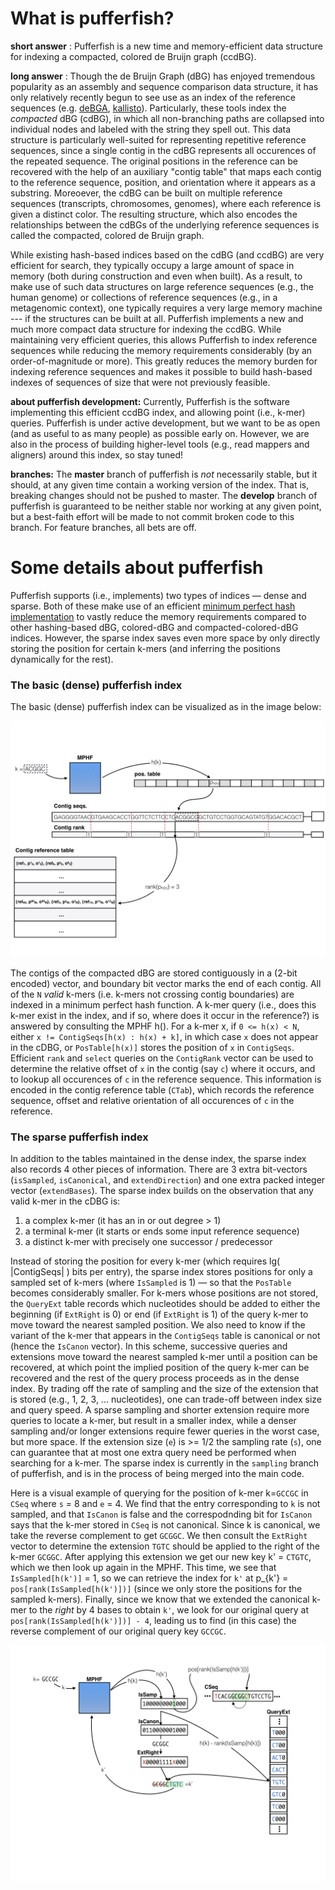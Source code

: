 # What is pufferfish?

**short answer** : Pufferfish is a new time and memory-efficient data structure for indexing a compacted, colored de Bruijn graph (ccdBG).  

**long answer** : Though the de Bruijn Graph (dBG) has enjoyed tremendous popularity as an assembly and sequence comparison data structure, it has only relatively recently begun to see use as an index of the reference sequences (e.g. [deBGA](https://github.com/HongzheGuo/deBGA), [kallisto](https://github.com/pachterlab/kallisto)).  Particularly, these tools index the _compacted_ dBG (cdBG), in which all non-branching paths are collapsed into individual nodes and labeled with the string they spell out.  This data structure is particularly well-suited for representing repetitive reference sequences, since a single contig in the cdBG represents all occurences of the repeated sequence.  The original positions in the reference can be recovered with the help of an auxiliary "contig table" that maps each contig to the reference sequence, position, and orientation where it appears as a substring.  Moreoever, the cdBG can be built on multiple reference sequences (transcripts, chromosomes, genomes), where each reference is given a distinct color.  The resulting structure, which also encodes the relationships between the cdBGs of the underlying reference sequences is called the compacted, colored de Bruijn graph.

While existing hash-based indices based on the cdBG (and ccdBG) are very efficient for search, they typically occupy a large amount of space in memory (both during construction and even when built).  As a result, to make use of such data structures on large reference sequences (e.g., the human genome) or collections of reference sequences (e.g., in a metagenomic context), one typically requires a very large memory machine --- if the structures can be built at all.  Pufferfish implements a new and much more compact data structure for indexing the ccdBG.  While maintaining very efficient queries, this allows Pufferfish to index reference sequences while reducing the memory requirements considerably (by an order-of-magnitude or more).  This greatly reduces the memory burden for indexing reference sequences and makes it possible to build hash-based indexes of sequences of size that were not previously feasible.

**about pufferfish development:**
Currently, Pufferfish is the software implementing this efficient ccdBG index, and allowing point (i.e., k-mer) queries.  Pufferfish is under active development, but we want to be as open (and as useful to as many people) as possible early on. However, we are also in the process of building higher-level tools (e.g., read mappers and aligners) around this index, so stay tuned!

**branches:**
The **master** branch of pufferfish is _not_ necessarily stable, but it should, at any given time contain a working version of the index.  That is, breaking changes should not be pushed to master.  The **develop** branch of pufferfish is guaranteed to be neither stable nor working at any given point, but a best-faith effort will be made to not commit broken code to this branch.  For feature branches, all bets are off.

# Some details about pufferfish

Pufferfish supports (i.e., implements) two types of indices — dense and sparse.  Both of these make use of an efficient [minimum perfect hash implementation](https://github.com/rizkg/BBHash) to vastly reduce the memory requirements compared to other hashing-based dBG, colored-dBG and compacted-colored-dBG indices.  However, the sparse index saves even more space by only directly storing the position for certain k-mers (and inferring the positions dynamically for the rest).

### The basic (dense) pufferfish index

The basic (dense) pufferfish index can be visualized as in the image below:

![dense pufferfish index](https://github.com/COMBINE-lab/pufferfish/blob/master/doc/dense_index_diagram.jpg "dense pufferfish index")

The contigs of the compacted dBG are stored contiguously in a (2-bit encoded) vector, and boundary bit vector marks the end of each contig.  All of the `N` *valid* k-mers (i.e. k-mers not crossing contig boundaries) are indexed in a minimum perfect hash function.  A k-mer query (i.e., does this k-mer exist in the index, and if so, where does it occur in the reference?) is answered by consulting the MPHF h().  For a k-mer x, if `0 <= h(x) < N`, either `x != ContigSeqs[h(x) : h(x) + k]`, in which case `x` does not appear in the cDBG, or `PosTable[h(x)]` stores the position of `x` in `ContigSeqs`.  Efficient `rank` and `select` queries on the `ContigRank` vector can be used to determine the relative offset of `x` in the contig (say `c`) where it occurs, and to lookup all occurences of `c` in the reference sequence.  This information is encoded in the contig reference table (`CTab`), which records the reference sequence, offset and relative orientation of all occurences of `c` in the reference.

### The sparse pufferfish index

In addition to the tables maintained in the dense index, the sparse index also records 4 other pieces of information.  There are 3 extra bit-vectors (`isSampled`, `isCanonical`, and `extendDirection`) and one extra packed integer vector (`extendBases`).  The sparse index builds on the observation that any valid k-mer in the cDBG is:

1. a complex k-mer (it has an in or out degree > 1)
2. a terminal k-mer (it starts or ends some input reference sequence)
3. a distinct k-mer with precisely one successor / predecessor
  
Instead of storing the position for every k-mer (which requires lg( |ContigSeqs| ) bits per entry), the sparse index stores positions for only a sampled set of k-mers (where `IsSampled` is 1) — so that the `PosTable` becomes considerably smaller.  For k-mers whose positions are not stored, the `QueryExt` table records which nucleotides should be added to either the beginning (if `ExtRight` is 0) or end (if `ExtRight` is 1) of the query k-mer to move toward the nearest sampled position.  We also need to know if the variant of the k-mer that appears in the `ContigSeqs` table is canonical or not (hence the `IsCanon` vector).  In this scheme, successive queries and extensions move toward the nearest sampled k-mer until a position can be recovered, at which point the implied position of the query k-mer can be recovered and the rest of the query process proceeds as in the dense index.  By trading off the rate of sampling and the size of the extension that is stored (e.g., 1, 2, 3, ... nucleotides), one can trade-off between index size and query speed.  A sparse sampling and shorter extension require more queries to locate a k-mer, but result in a smaller index, while a denser sampling and/or longer extensions require fewer queries in the worst case, but more space.  If the extension size (`e`) is >= 1/2 the sampling rate (`s`), one can guarantee that at most one extra query need be performed when searching for a k-mer. The sparse index is currently in the `sampling` branch of pufferfish, and is in the process of being merged into the main code.

Here is a visual example of querying for the position of k-mer k=`GCCGC` in `CSeq` where `s` = 8 and `e` = 4.  We find that the entry corresponding to `k` is not sampled, and that `IsCanon` is false and the correspodnding bit for `IsCanon` says that the k-mer stored in `CSeq` is not canonical.  Since k is canonical, we take the reverse complement to get `GCGGC`.  We then consult the `ExtRight` vector to determine the extension `TGTC` should be applied to the right of the k-mer `GCGGC`.  After applying this extension we get our new key k' = `CTGTC`, which we then look up again in the MPHF.  This time, we see that `IsSampled[h(k')]` = 1, so we can retrieve the index for `k'` at p\_{k'} = `pos[rank(IsSampled[h(k')])]` (since we only store the positions for the sampled k-mers).  Finally, since we know that we extended the canonical k-mer to the *right* by 4 bases to obtain `k'`, we look for our original query at `pos[rank(IsSampled[h(k')])] - 4`, leading us to find (in this case) the reverse complement of our original query key `GCCGC`.

![sparse pufferfish extension](https://github.com/COMBINE-lab/pufferfish/blob/master/doc/sparse_extension_diagram.jpg "dense pufferfish index")
